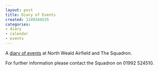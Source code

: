 ```yaml
---
layout: post
title: Diary of Events
created: 1249344535
categories:
- diary
- calendar
- events
---
```

A <a href="http://www.northwealdairfieldhistory.org/date-browser">diary of events</a> at North Weald Airfield and The Squadron.<br>

For further information please contact the Squadron on 01992 524510.
